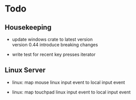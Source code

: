 # Todo

## Housekeeping

- update windows crate to latest version \
  version 0.44 introduce breaking changes

- write test for recent key presses iterator

## Linux Server

- linux: map mouse linux input event to local input event

- linux: map touchpad linux input event to local input event
